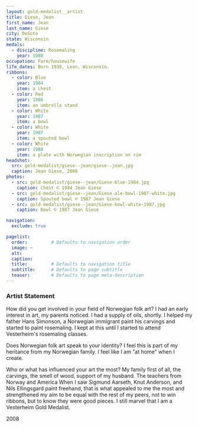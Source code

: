 ```yaml
---
layout: gold-medalist__artist
title: Giese, Jean
first_name: Jean
last_name: Giese
city: DeSoto 
state: Wisconsin
medals: 
  - discipline: Rosemaling
    year: 1988
occupation: Farm/housewife
life_dates: Born 1938, Leon, Wisconsin.
ribbons:
  - color: Blue
    year: 1984
    item: a chest
  - color: Red
    year: 1986
    item: an umbrella stand
  - color: White
    year: 1987
    item: a bowl
  - color: White
    year: 1987
    item: a spouted bowl
  - color: White
    year: 1988
    item: a plate with Norwegian inscription on rim
headshot:
  src: gold-medalist/giese--jean/giese--jean.jpg
  caption: Jean Giese, 2008
photos:
  - src: gold-medalist/giese--jean/Giese-blue-1984.jpg
    caption: Chest © 1984 Jean Giese
  - src: gold-medalist/giese--jean/Giese-ale-bowl-1987-white.jpg
    caption: Spouted bowl © 1987 Jean Giese
  - src: gold-medalist/giese--jean/Giese-bowl-white-1987.jpg
    caption: Bowl © 1987 Jean Giese

navigation:
  exclude: true

pagelist:
  order:         # Defaults to navigation order  
  image: ~
  alt:
  caption:
  title:         # Defaults to navigation title
  subtitle:      # Defaults to page subtitle
  teaser:        # Defaults to page meta-description  
---
```

### Artist Statement

How did you get involved in your field of Norwegian folk art?
I had an early interest in art, my parents noticed. I had a supply of oils, shortly. I helped my father Hans Simonson, a Norwegian immigrant paint his carvings and started to paint rosemaling. I kept at this until I started to attend Vesterheim's rosemaling classes.

Does Norwegian folk art speak to your identity?
I feel this is part of my heritance from my Norwegian family. I feel like I am "at home" when I create.

Who or what has influenced your art the most?
My family first of all, the carvings, the smell of wood, support of my husband. The teachers from Norway and America  When I saw Sigmund Aarseth, Knut Anderson, and Nils Ellingsgard paint freehand, that is what appealed to me the most and strengthened my aim to be equal with the rest of my peers, not to win ribbons, but to know they were good pieces. I still marvel that I am a Vesterheim Gold Medalist.

2008